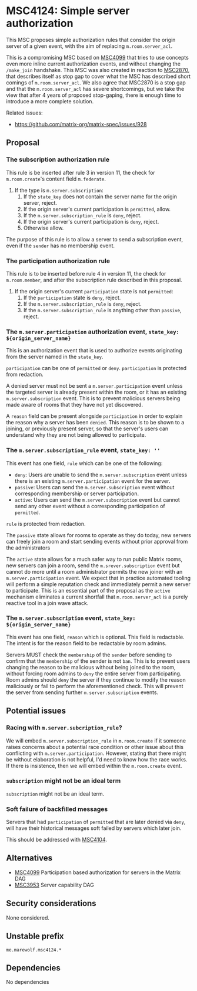 # MSC4124: Simple server authorization

This MSC proposes simple authorization rules that consider the origin
server of a given event, with the aim of replacing `m.room.server_acl`.

This is a compromising MSC based on [MSC4099](https://github.com/matrix-org/matrix-spec-proposals/pull/4099)
that tries to use concepts even more inline current authorization events,
and without changing the `/make_join` handshake.
This MSC was also created in reaction to [MSC2870](https://github.com/matrix-org/matrix-spec-proposals/pull/2870),
that describes itself as stop gap to cover what the MSC has described
short comings of `m.room.server_acl`. We also agree that MSC2870 is
a stop gap and that the `m.room.server_acl` has severe shortcomings,
but we take the view that after 4 years of proposed stop-gaping,
there is enough time to introduce a more complete solution.

Related issues:
- https://github.com/matrix-org/matrix-spec/issues/928

## Proposal

### The subscription authorization rule

This rule is be inserted after rule 3 in version 11, the check
for `m.room.create`'s content field `m.federate`.

1. If the type is `m.server.subscription`:
   1. If the `state_key` does not contain the server name for the
      origin server, reject.
   2. If the origin server's current participation is `permitted`, allow.
   2. If the `m.server.subscription_rule` is `deny`, reject.
   3. If the origin server's current participation is `deny`, reject.
   4. Otherwise allow.

The purpose of this rule is to allow a server to send a subscription
event, even if the `sender` has no membership event.

### The participation authorization rule

This rule is to be inserted before rule 4 in version 11,
the check for `m.room.member`, and after the subscription rule
described in this proposal.

1. If the origin server's current `participation` state is not `permitted`:
   1. If the `participation` state is `deny`, reject.
   2. If the `m.server.subscription_rule` is `deny`, reject.
   3. If the `m.server.subscription_rule` is anything other than `passive`, reject.

### The `m.server.participation` authorization event, `state_key: ${origin_server_name}`

This is an authorization event that is used to authorize events
originating from the server named in the `state_key`.

`participation` can be one of `permitted` or `deny`.
`participation` is protected from redaction.

A denied server must not be sent a `m.server.participation` event unless
the targeted server is already present within the room, or it has
an existing `m.server.subscription` event.
This is to prevent malicious servers being made aware of rooms that
they have not yet discovered.

A `reason` field can be present alongside `participation` in order to
explain the reason why a server has been `denied`.
This reason is to be shown to a joining, or previously present
server, so that the server's users can understand why they are not
being allowed to participate.

### The `m.server.subscription_rule` event, `state_key: ''`

This event has one field, `rule` which can be one of the following:

- `deny`: Users are unable to send the `m.server.subscription` event
  unless there is an existing `m.server.participation` event for the
  server.
- `passive`: Users can send the `m.server.subscription` event without
  corresponding membership or server participation.
- `active`: Users can send the `m.server.subscription` event but
  cannot send any other event without a corresponding
  participation of `permitted`.

`rule` is protected from redaction.

The `passive` state allows for rooms to operate as they do today,
new servers can freely join a room and start sending events without
prior approval from the administrators

The `active` state allows for a much safer way to run public Matrix rooms,
new servers can join a room, send the `m.srever.subscription` event
but cannot do more until a room administrator permits the new joiner with
an `m.server.participation` event. We expect that in practice automated
tooling will perform a simple reputation check and immediately permit
a new server to participate. This is an essential part of the proposal
as the `active` mechanism eliminates a current shortfall that
`m.room.server_acl` is a purely reactive tool in a join wave attack.

### The `m.server.subscription` event, `state_key: ${origin_server_name}`

This event has one field, `reason` which is optional. This field
is redactable. The intent is for the reason field to be redactable
by room admins.

Servers MUST check the `membership` of the `sender` before sending
to confirm that the `membership` of the sender is not `ban`.
This is to prevent users changing the reason to be malicious without
being joined to the room, without forcing room admins to `deny` the
entire server from participating. Room admins should `deny`
the server if they continue to modify the reason maliciously or
fail to perform the aforementioned check. This will prevent the server
from sending further `m.server.subscription` events.

## Potential issues

### Racing with `m.server.subcription_rule`?

We will embed `m.server.subscription_rule` in `m.room.create` if it
someone raises concerns about a potential race condition or other issue
about this conflicting with `m.server.participation`. However, stating
that there might be without elaboration is not helpful, I'd need to
know how the race works. If there is insistence, then we will embed
within the `m.room.create` event.

### `subscription` might not be an ideal term

`subscription` might not be an ideal term.

### Soft failure of backfilled messages

Servers that had `participation` of `permitted` that are later
denied via `deny`, will have their historical messages soft failed by
servers which later join.

This should be addressed with [MSC4104](https://github.com/matrix-org/matrix-spec-proposals/pull/4104).

## Alternatives

- [MSC4099](https://github.com/matrix-org/matrix-spec-proposals/pull/4099) Participation based authorization for servers in the Matrix DAG
- [MSC3953](https://github.com/matrix-org/matrix-spec-proposals/pull/3953) Server capability DAG

## Security considerations

None considered.

## Unstable prefix

`me.marewolf.msc4124.*`

## Dependencies

No dependencies
